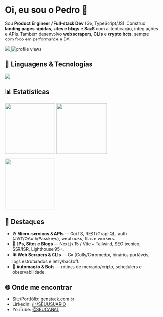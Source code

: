 <h1 align="left">Oi, eu sou o Pedro 👋</h1>

<p align="left">
Sou <b>Product Engineer / Full-stack Dev</b> (Go, TypeScript/JS). 
Construo <b>landing pages rápidas</b>, <b>sites e blogs</b> e <b>SaaS</b> com autenticação, integrações e APIs. 
Também desenvolvo <b>web scrapers</b>, <b>CLIs</b> e <b>crypto bots</b>, sempre com foco em performance e DX.
</p>

<!-- Badges principais -->
<p align="left">
  <a href="https://github.com/SEUUSUARIO?tab=followers">
    <img src="https://img.shields.io/github/followers/SEUUSUARIO?style=for-the-badge&label=SEGUIDORES"/>
  </a>
  <img src="https://komarev.com/ghpvc/?username=SEUUSUARIO&style=for-the-badge" alt="profile views"/>
</p>

## 🔧 Linguagens & Tecnologias
<p>
  <img src="https://skillicons.dev/icons?i=go,ts,js,react,nextjs,vite,tailwind,html,css,nodejs,bun,prisma,postgres,mysql,sqlite,supabase,redis,docker,git,linux,cloudflare,vercel,aws,gcp,azure&perline=11" />
</p>

## 📊 Estatísticas
<p>
  <img height="165" src="https://github-readme-stats.vercel.app/api?username=SEUUSUARIO&show_icons=true&hide_title=true&count_private=true"/>
  <img height="165" src="https://github-readme-stats.vercel.app/api/top-langs/?username=SEUUSUARIO&layout=compact&langs_count=8"/>
</p>
<p>
  <img height="165" src="https://streak-stats.demolab.com?user=SEUUSUARIO&hide_longest_streak=true"/>
</p>

## 📌 Destaques
- ⚙️ **Micro-serviços & APIs** — Go/TS, REST/GraphQL, auth (JWT/OAuth/Passkeys), webhooks, filas e workers.
- 🚀 **LPs, Sites e Blogs** — Next.js 15 / Vite + Tailwind, SEO técnico, SSR/ISR, Lighthouse 95+.
- 🕷️ **Web Scrapers & CLIs** — Go (Colly/Chromedp), binários portáveis, logs estruturados e retry/backoff.
- 🤖 **Automação & Bots** — rotinas de mercado/cripto, schedulers e observabilidade.

## 🌐 Onde me encontrar
- Site/Portfólio: <a href="https://www.genstack.com.br">genstack.com.br</a>  
- LinkedIn: <a href="https://www.linkedin.com/in/SEUUSUARIO">/in/SEUUSUARIO</a>  
- YouTube: <a href="https://youtube.com/@SEUCANAL">@SEUCANAL</a>

<!-- Dica: mantenha o README curto; fixe 6 repositórios (LP, SaaS, API Go, scraper, CLI e bot) nos "Pins". -->
